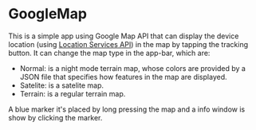 GoogleMap
=============================

This is a simple app using Google Map API that can display the device location (using [Location Services API](https://developer.android.com/training/location/)) in the map by tapping the tracking button. It can change the map type in the app-bar, which are: 
  * Normal: is a night mode terrain map, whose colors are provided by a JSON file that specifies how features in the map are displayed.
  * Satelite: is a satelite map.
  * Terrain: is a regular terrain map.
  
A blue marker it's placed by long pressing the map and a info window is show by clicking the marker.
